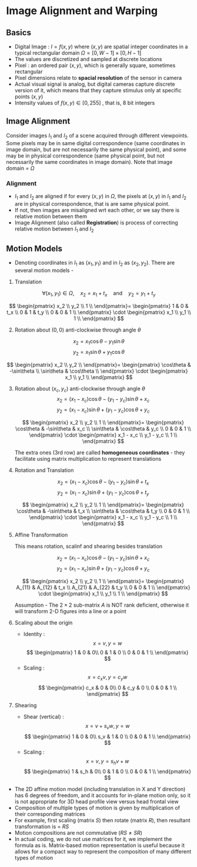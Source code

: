 # Image Alignment and Warping

## Basics

- Digital Image : $I = f(x,y)$ where $(x,y)$ are spatial integer coordinates in a typical rectangular domain $\Omega = [0,W-1] \times [0,H-1]$
- The values are discretized and sampled at discrete locations
- Pixel : an ordered pair $(x,y)$, which is generally square, sometimes rectangular
- Pixel dimensions relate to **spacial resolution** of the sensor in camera
- Actual visual signal is analog, but digital cameras capture discrete version of it, which means that they capture stimulus only at specific points $(x,y)$ 
- Intensity values of $f(x,y) \in [0,255]$ , that is, 8 bit integers

## Image Alignment

Consider images $I_1$ and $I_2$ of a scene acquired through different viewpoints. Some pixels may be in same digital correspondence (same coordinates in image domain, but are not necessarily the same physical point), and some may be in physical correspondence (same physical point, but not necessarily the same coordinates in image domain). Note that image domain = $\Omega$

### Alignment

- $I_1$ and $I_2$ are aligned if for every $(x,y)$ in $\Omega$, the pixels at $(x,y)$ in $I_1$ and $I_2$ are in physical correspondence, that is are same physical point.
- If not, then images are misaligned wrt each other, or we say there is relative motion between them
- Image Alignment (also called **Registration**) is process of correcting relative motion between $I_1$ and $I_2$

## Motion Models

- Denoting coordinates in $I_1$ as $(x_1, y_1)$ and in $I_2$ as $(x_2, y_2)$. There are several motion models -
1. Translation 

$$\forall (x_1, y_1) \in \Omega, \quad x_2 = x_1 + t_x \quad \text{and} \quad y_2 = y_1 + t_y$$

$$
\begin{pmatrix}
    x_2 \\
    y_2 \\
    1 \\
\end{pmatrix}=
\begin{pmatrix}
    1 & 0 & t_x \\
    0 & 1 & t_y \\
    0 & 0 & 1 \\
\end{pmatrix}
\cdot
\begin{pmatrix}
    x_1 \\
    y_1 \\
    1 \\
\end{pmatrix}
$$

2. Rotation about $(0,0)$ anti-clockwise through angle $\theta$

$$x_2 = x_1 \cos{\theta} - y_1 \sin{\theta}$$ $$y_2 = x_1 \sin{\theta} + y_1 \cos{\theta}$$

$$
\begin{pmatrix}
    x_2 \\
    y_2 \\
\end{pmatrix}=
\begin{pmatrix}
    \cos\theta & -\sin\theta \\
    \sin\theta & \cos\theta  \\
\end{pmatrix}
\cdot
\begin{pmatrix}
    x_1 \\
    y_1 \\
\end{pmatrix}
$$

3. Rotation about $(x_c,y_c)$ anti-clockwise through angle $\theta$
    $$x_2  = (x_1 - x_c) \cos{\theta} - (y_1 - y_c) \sin{\theta} + x_c$$ $$y_2 = (x_1 - x_c) \sin{\theta} + (y_1 - y_c) \cos{\theta} + y_c$$

    $$
    \begin{pmatrix}
        x_2 \\
        y_2 \\
        1 \\
    \end{pmatrix}=
    \begin{pmatrix}
        \cos\theta & -\sin\theta & x_c \\
        \sin\theta & \cos\theta & y_c \\
        0 & 0 & 1 \\
    \end{pmatrix}
    \cdot
    \begin{pmatrix}
        x_1 - x_c \\
        y_1 - y_c \\
        1 \\
    \end{pmatrix}
    $$

    The extra ones (3rd row) are called **homogeneous coordinates** - they  facilitate using matrix multiplication to represent translations

4. Rotation and Translation

    $$x_2  = (x_1 - x_c) \cos{\theta} - (y_1 - y_c) \sin{\theta} + t_x$$ $$y_2   = (x_1 - x_c) \sin{\theta} + (y_1 - y_c) \cos{\theta} + t_y$$

    $$
    \begin{pmatrix}
        x_2 \\
        y_2 \\
        1 \\
    \end{pmatrix}=
    \begin{pmatrix}
        \cos\theta & -\sin\theta & t_x \\
        \sin\theta & \cos\theta & t_y \\
        0 & 0 & 1 \\
    \end{pmatrix}
    \cdot
    \begin{pmatrix}
        x_1 - x_c \\
        y_1 - y_c \\
        1 \\
    \end{pmatrix}
    $$

5. Affine Transformation
    
    This means rotation, scalinf and shearing besides translation

    $$x_2  = (x_1 - x_c) \cos{\theta} - (y_1 - y_c) \sin{\theta} + x_c$$ $$y_2   = (x_1 - x_c) \sin{\theta} + (y_1 - y_c) \cos{\theta} + y_c$$

    $$
    \begin{pmatrix}
        x_2 \\
        y_2 \\
        1 \\
    \end{pmatrix}=
    \begin{pmatrix}
        A_{11} & A_{12} & t_x \\
        A_{21} & A_{22} & t_y \\
        0 & 0 & 1 \\
    \end{pmatrix}
    \cdot
    \begin{pmatrix}
        x_1  \\
        y_1  \\
        1 \\
    \end{pmatrix}
    $$

    Assumption - The $2 \times 2$ sub-matrix $A$ is NOT rank deficient,     otherwise it will transform 2-D figures into a line or a point

6. Scaling about the origin
    - Identity : $$x = v, y= w$$
        $$
        \begin{pmatrix}
        1  & 0 & 0\\
        0 & 1 & 0  \\
        0 & 0 & 1 \\
        \end{pmatrix}
        $$
    - Scaling : $$x = c_x v, y = c_y w$$
        $$
        \begin{pmatrix}
        c_x  & 0 & 0\\
        0 & c_y & 0  \\
        0 & 0 & 1 \\
        \end{pmatrix}
        $$

7. Shearing
    - Shear (vertical) : $$x = v + s_v w, y= w$$
        $$
        \begin{pmatrix}
        1  & 0 & 0\\
        s_v & 1 & 0  \\
        0 & 0 & 1 \\
        \end{pmatrix}
        $$
    - Scaling : $$x = v, y = s_h v + w$$
        $$
        \begin{pmatrix}
        1 & s_h & 0\\
        0 & 1 & 0  \\
        0 & 0 & 1 \\
        \end{pmatrix}
        $$

- The 2D affine motion model (including translation in X and Y direction) has 6 degrees of freedom, and it accounts for in-plane motion only, so it is not appropriate for 3D head profile view versus head frontal view
- Composition of multiple types of motion is given by multiplication of their corresponding matrices
- For example, first scaling (matrix $S$) then rotate (matrix $R$), then resultant transformation is = $RS$
- Motion compositions are not commutative ($RS \not ={SR}$)
- In actual coding, we do not use matrices for it, we implement the formula as is. Matrix-based motion representation is useful because it allows for a compact way to represent the composition of many different types of motion









